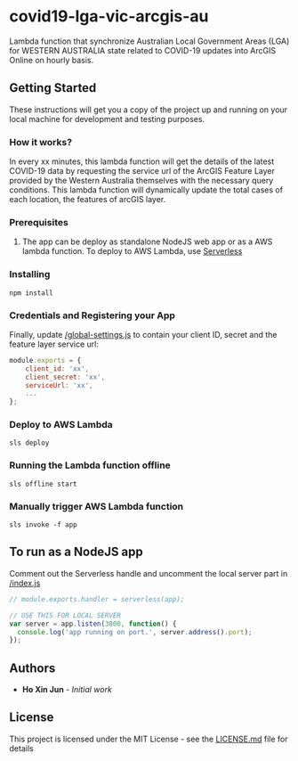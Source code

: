 # covid19-lga-vic-arcgis-au
Lambda function that synchronize Australian Local Government Areas (LGA) for WESTERN AUSTRALIA state related to COVID-19 updates into ArcGIS Online on hourly basis.

## Getting Started

These instructions will get you a copy of the project up and running on your local machine for development and testing purposes.

### How it works?

In every xx minutes, this lambda function will get the details of the latest COVID-19 data by requesting the service url of the ArcGIS Feature Layer provided by the Western Australia themselves with the necessary query conditions. This lambda function will dynamically update the total cases of each location, the features of arcGIS layer.

### Prerequisites

1. The app can be deploy as standalone NodeJS web app or as a AWS lambda function. To deploy to AWS Lambda, use [Serverless](https://serverless.com/)

### Installing

```
npm install
```

### Credentials and Registering your App

Finally, update [/global-settings.js](/global-settings.js) to contain your client ID, secret and the feature layer service url:

```javascript
module.exports = {
    client_id: 'xx',
    client_secret: 'xx',
    serviceUrl: 'xx',
    ...
};
```

### Deploy to AWS Lambda

```
sls deploy
```

### Running the Lambda function offline

```
sls offline start
```

### Manually trigger AWS Lambda function
```
sls invoke -f app
```

## To run as a NodeJS app

Comment out the Serverless handle and uncomment the local server part in [/index.js](/index.js)

```javascript
// module.exports.handler = serverless(app);

// USE THIS FOR LOCAL SERVER
var server = app.listen(3000, function() {
  console.log('app running on port.', server.address().port);
});
```

## Authors

- **Ho Xin Jun** - _Initial work_

## License

This project is licensed under the MIT License - see the [LICENSE.md](LICENSE.md) file for details